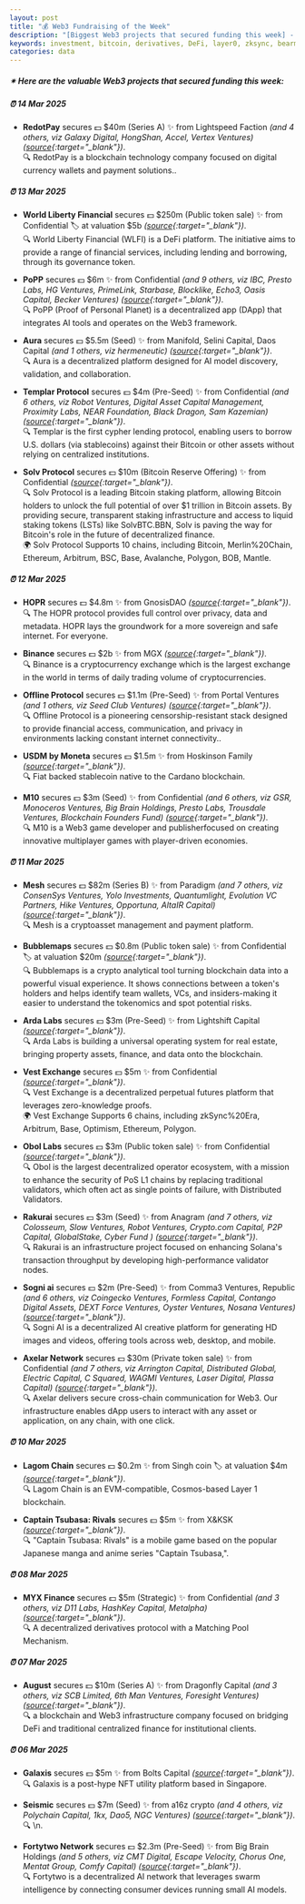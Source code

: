 ```yaml
---
layout: post
title: "💰 Web3 Fundraising of the Week"
description: "[Biggest Web3 projects that secured funding this week] - Featuring Protocol/project, lead investors, other investors, amount raised, valuation, investment refs, supported blockchains and detail about project."
keywords: investment, bitcoin, derivatives, DeFi, layer0, zksync, bearmarket, onchain, chains
categories: data
---  
```


##### ✴ **Here are the valuable Web3 projects that secured funding this week:**


##### ⏰️ **14 Mar 2025**  

 - **RedotPay** secures 💵 $40m (Series A) ✨️ from Lightspeed Faction *(and 4 others, viz Galaxy Digital, HongShan, Accel, Vertex Ventures)* *([source](https://x.com/RedotPay/status/1900427456525291877){:target="_blank"})*.  
🔍 RedotPay is a blockchain technology company focused on digital currency wallets and payment solutions..

##### ⏰️ **13 Mar 2025**  

 - **World Liberty Financial** secures 💵 $250m (Public token sale) ✨️ from Confidential 🏷️ at valuation $5b *([source](https://www.worldlibertyfinancial.com/us/token-sale){:target="_blank"})*.  
🔍 World Liberty Financial (WLFI) is a DeFi platform. The initiative aims to provide a range of financial services, including lending and borrowing, through its governance token.

 - **PoPP** secures 💵 $6m ✨️ from Confidential *(and 9 others, viz IBC, Presto Labs, HG Ventures, PrimeLink, Starbase, Blocklike, Echo3, Oasis Capital, Becker Ventures)* *([source](http://x.com/Hi_PoPPOfficial/status/1900125934424121788){:target="_blank"})*.  
🔍 PoPP (Proof of Personal Planet) is a decentralized app (DApp) that integrates AI tools and operates on the Web3 framework.

 - **Aura** secures 💵 $5.5m (Seed) ✨️ from Manifold, Selini Capital, Daos Capital *(and 1 others, viz hermeneutic)* *([source](https://x.com/auraonchain/status/1900203901112000796){:target="_blank"})*.  
🔍 Aura is a decentralized platform designed for AI model discovery, validation, and collaboration.

 - **Templar Protocol** secures 💵 $4m (Pre-Seed) ✨️ from Confidential *(and 6 others, viz Robot Ventures, Digital Asset Capital Management, Proximity Labs, NEAR Foundation, Black Dragon, Sam Kazemian)* *([source](https://x.com/TemplarProtocol/status/1900215307991740455){:target="_blank"})*.  
🔍 Templar is the first cypher lending protocol, enabling users to borrow U.S. dollars (via stablecoins) against their Bitcoin or other assets without relying on centralized institutions.

 - **Solv Protocol** secures 💵 $10m (Bitcoin Reserve Offering) ✨️ from Confidential *([source](https://x.com/SolvProtocol/status/1900169992953311457){:target="_blank"})*.  
🔍 Solv Protocol is a leading Bitcoin staking platform, allowing Bitcoin holders to unlock the full potential of over $1 trillion in Bitcoin assets. By providing secure, transparent staking infrastructure and access to liquid staking tokens (LSTs) like SolvBTC.BBN, Solv is paving the way for Bitcoin's role in the future of decentralized finance.  
🌍 Solv Protocol Supports 10 chains, including Bitcoin, Merlin%20Chain, Ethereum, Arbitrum, BSC, Base, Avalanche, Polygon, BOB, Mantle.

##### ⏰️ **12 Mar 2025**  

 - **HOPR** secures 💵 $4.8m ✨️ from GnosisDAO *([source](https://www.theblock.co/post/345976/gnosisdao-votes-invest-4-8-million-fund-hoprs-private-uncensorable-vpn?utm_source=twitter&utm_medium=social){:target="_blank"})*.  
🔍 The HOPR protocol provides full control over privacy, data and metadata. HOPR lays the groundwork for a more sovereign and safe internet. For everyone.

 - **Binance** secures 💵 $2b ✨️ from MGX *([source](https://www.binance.com/en/blog/ecosystem/mgx-backs-binance-in-landmark-investment-6242106085221073480){:target="_blank"})*.  
🔍 Binance is a cryptocurrency exchange which is the largest exchange in the world in terms of daily trading volume of cryptocurrencies.

 - **Offline Protocol** secures 💵 $1.1m (Pre-Seed) ✨️ from Portal Ventures *(and 1 others, viz Seed Club Ventures)* *([source](https://x.com/OfflineProtocol/status/1899898048588795972){:target="_blank"})*.  
🔍 Offline Protocol is a pioneering censorship-resistant stack designed to provide financial access, communication, and privacy in environments lacking constant internet connectivity..

 - **USDM by Moneta** secures 💵 $1.5m ✨️ from Hoskinson Family *([source](https://x.com/USDMOfficial/status/1899816451311079720){:target="_blank"})*.  
🔍 Fiat backed stablecoin native to the Cardano blockchain.

 - **M10** secures 💵 $3m (Seed) ✨️ from Confidential *(and 6 others, viz GSR, Monoceros Ventures, Big Brain Holdings, Presto Labs, Trousdale Ventures, Blockchain Founders Fund)* *([source](https://x.com/shrugggd/status/1899840172360945759){:target="_blank"})*.  
🔍 M10 is a Web3 game developer and publisherfocused on creating innovative multiplayer games with player-driven economies.

##### ⏰️ **11 Mar 2025**  

 - **Mesh** secures 💵 $82m (Series B) ✨️ from Paradigm *(and 7 others, viz ConsenSys Ventures, Yolo Investments, Quantumlight, Evolution VC Partners, Hike Ventures, Opportuna, AltaIR Capital)* *([source](https://x.com/meshconnectapi/status/1899496195757597078){:target="_blank"})*.  
🔍 Mesh is a cryptoasset management and payment platform.

 - **Bubblemaps** secures 💵 $0.8m (Public token sale) ✨️ from Confidential 🏷️ at valuation $20m *([source](https://www.binance.com/en/events/bubblemaps-tge-rules){:target="_blank"})*.  
🔍 Bubblemaps is a crypto analytical tool turning blockchain data into a powerful visual experience. It shows connections between a token's holders and helps identify team wallets, VCs, and insiders-making it easier to understand the tokenomics and spot potential risks.

 - **Arda Labs** secures 💵 $3m (Pre-Seed) ✨️ from Lightshift Capital *([source](https://x.com/SimaoCCruz/status/1899463738840793325){:target="_blank"})*.  
🔍 Arda Labs is building a universal operating system for real estate, bringing property assets, finance, and data onto the blockchain.

 - **Vest Exchange** secures 💵 $5m ✨️ from Confidential *([source](https://x.com/VestExchange/status/1899574324165750803){:target="_blank"})*.  
🔍 Vest Exchange is a decentralized perpetual futures platform that leverages zero-knowledge proofs.  
🌍 Vest Exchange Supports 6 chains, including zkSync%20Era, Arbitrum, Base, Optimism, Ethereum, Polygon.

 - **Obol Labs** secures 💵 $3m (Public token sale) ✨️ from Confidential *([source](https://blog.coinlist.co/obol-token-sale-on-coinlist-oversubscribed-by-40/){:target="_blank"})*.  
🔍 Obol is the largest decentralized operator ecosystem, with a mission to enhance the security of PoS L1 chains by replacing traditional validators, which often act as single points of failure, with Distributed Validators.

 - **Rakurai** secures 💵 $3m (Seed) ✨️ from Anagram *(and 7 others, viz Colosseum, Slow Ventures, Robot Ventures, Crypto.com Capital, P2P Capital, GlobalStake, Cyber Fund )* *([source](https://solanafloor.com/news/rakurai-raises-3-m-seed-round-to-accelerate-high-yield-staking-platform){:target="_blank"})*.  
🔍 Rakurai is an infrastructure project focused on enhancing Solana's transaction throughput by developing high-performance validator nodes.

 - **Sogni ai** secures 💵 $2m (Pre-Seed) ✨️ from Comma3 Ventures, Republic *(and 6 others, viz Coingecko Ventures, Formless Capital, Contango Digital Assets, DEXT Force Ventures, Oyster Ventures, Nosana Ventures)* *([source](https://x.com/Sogni_Protocol/status/1899516507714957492){:target="_blank"})*.  
🔍 Sogni AI is a decentralized AI creative platform for generating HD images and videos, offering tools across web, desktop, and mobile.

 - **Axelar Network** secures 💵 $30m (Private token sale) ✨️ from Confidential *(and 7 others, viz Arrington Capital, Distributed Global, Electric Capital, C Squared, WAGMI Ventures, Laser Digital, Plassa Capital)* *([source](https://x.com/TheBlock__/status/1899478672408518796){:target="_blank"})*.  
🔍 Axelar delivers secure cross-chain communication for Web3. Our infrastructure enables dApp users to interact with any asset or application, on any chain, with one click.

##### ⏰️ **10 Mar 2025**  

 - **Lagom Chain** secures 💵 $0.2m ✨️ from Singh coin 🏷️ at valuation $4m *([source](https://www.finsmes.com/2025/03/lagom-chain-raises-200k-in-funding.html){:target="_blank"})*.  
🔍 Lagom Chain is an EVM-compatible, Cosmos-based Layer 1 blockchain.

 - **Captain Tsubasa: Rivals** secures 💵 $5m ✨️ from X&KSK *([source](https://x.com/TsubasaRVonTG/status/1898933643961389231){:target="_blank"})*.  
🔍 "Captain Tsubasa: Rivals" is a mobile game based on the popular Japanese manga and anime series "Captain Tsubasa,".

##### ⏰️ **08 Mar 2025**  

 - **MYX Finance** secures 💵 $5m (Strategic) ✨️ from Confidential *(and 3 others, viz D11 Labs, HashKey Capital, Metalpha)* *([source](https://x.com/MYX_Finance/status/1898394709795725642){:target="_blank"})*.  
🔍 A decentralized derivatives protocol with a Matching Pool Mechanism.

##### ⏰️ **07 Mar 2025**  

 - **August** secures 💵 $10m (Series A) ✨️ from Dragonfly Capital *(and 3 others, viz SCB Limited, 6th Man Ventures, Foresight Ventures)* *([source](https://x.com/august_digital/status/1897995642343244012){:target="_blank"})*.  
🔍 a blockchain and Web3 infrastructure company focused on bridging DeFi and traditional centralized finance for institutional clients.

##### ⏰️ **06 Mar 2025**  

 - **Galaxis** secures 💵 $5m ✨️ from Bolts Capital *([source](https://x.com/Galaxisxyz/status/1897635382390337703){:target="_blank"})*.  
🔍 Galaxis is a post-hype NFT utility platform based in Singapore.

 - **Seismic** secures 💵 $7m (Seed) ✨️ from a16z crypto *(and 4 others, viz Polychain Capital, 1kx, Dao5, NGC Ventures)* *([source](https://x.com/SeismicSys/status/1897644591530348791){:target="_blank"})*.  
🔍 \n.

 - **Fortytwo Network** secures 💵 $2.3m (Pre-Seed) ✨️ from Big Brain Holdings *(and 5 others, viz CMT Digital, Escape Velocity, Chorus One, Mentat Group, Comfy Capital)* *([source](https://x.com/fortytwonetwork/status/1897668743913988425){:target="_blank"})*.  
🔍 Fortytwo is a decentralized AI network that leverages swarm intelligence by connecting consumer devices running small AI models.
